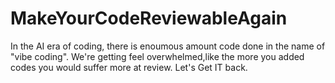 # MakeYourCodeReviewableAgain
In the AI era of coding, there is enoumous amount code done in the name of "vibe coding". We're getting feel overwhelmed,like the more you added codes you would suffer more at review. Let's Get IT back.
